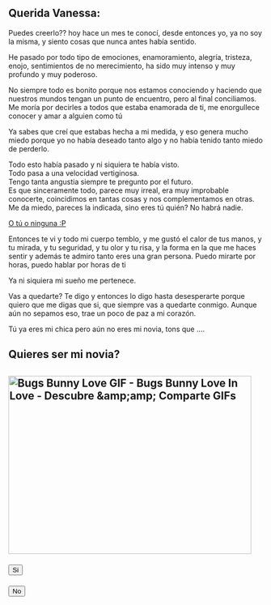 <style>
	header{display: none;}
</style>
<script>
function myFunction() {
  alert("Puede besar a la novia!");
  window.location.replace("https://www.youtube.com/watch?v=gNHuKMeypMg"); 
	
}
function myFunctiontwo() {
  alert("Yo nací para amar nadie nació para mi, mis sueños nunca se volvieron realidaaad");
  window.location.replace("https://www.youtube.com/watch?v=0KPDB_Sil5I");
}
</script>
<h2>Querida Vanessa:</h2>

<p>Puedes creerlo?? hoy hace un mes te conocí, desde entonces yo, ya no soy la misma, y siento cosas que nunca antes había sentido.</p>

<p>He pasado por todo tipo de emociones, enamoramiento, alegría, tristeza, enojo, sentimientos de no merecimiento, ha sido muy intenso y muy profundo y muy poderoso.</p>
<p>No siempre todo es bonito porque nos estamos conociendo y haciendo que nuestros mundos tengan un punto de encuentro, pero al final conciliamos.
Me moría por decirles a todos que estaba enamorada de ti, me enorgullece conocer y amar a alguien como tú</p>
<p>Ya sabes que creí que estabas hecha a mi medida, y eso genera mucho miedo porque yo no había deseado tanto algo y no había tenido tanto miedo de perderlo.</p>

<p>Todo esto había pasado y ni siquiera te había visto.<br>
Todo pasa a una velocidad vertiginosa.<br>
Tengo tanta angustia siempre te pregunto por el futuro. <br>
Es que sinceramente todo, parece muy irreal, era muy improbable conocerte, coincidimos en tantas cosas y nos complementamos en otras. <br>
Me da miedo, pareces la indicada, sino eres tú quién? No habrá nadie.</p>

<p><a href="https://www.youtube.com/watch?v=kadaJqv6SDk" target="_blank"> O tú o ninguna :P </a></p>

<p>Entonces te vi y todo mi cuerpo temblo, y me gustó el calor de tus manos, y tu mirada, y tu seguridad, y tu olor y tu risa, y la forma en la que me haces sentir y además te admiro tanto eres una gran persona. 
Puedo mirarte por horas, puedo hablar por horas de ti </p>

<p>Ya ni siquiera mi sueño me pertenece.</p>

<p>Vas a quedarte? Te digo y entonces lo digo hasta desesperarte porque quiero que me digas que si, que siempre vas a quedarte conmigo. 
Aunque aún no sepamos eso, trae un poco de paz a mi corazón. </p>

<p>Tú ya eres mi chica pero aún no eres mi novia, tons que .... </p>


<h2>Quieres ser mi novia? <h2>


<img src="https://c.tenor.com/FoJDH3lLpUgAAAAd/bugs-bunny-love.gif" data-deferred="1" jsaction="load:XAeZkd;" alt="Bugs Bunny Love GIF - Bugs Bunny Love In Love - Descubre &amp;amp;amp; Comparte GIFs" jsname="HiaYvf" class="n3VNCb" id="imi" data-w="480" data-h="352" data-atf="true" data-iml="2541.100000023842" style="height: 352px; width: 480px; margin: 0px;">



<button onclick="myFunction()">Si</button>


<button onclick="myFunctiontwo()">No</button>
